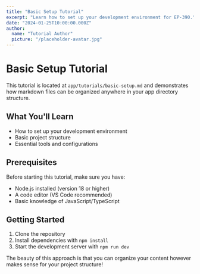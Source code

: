 ```yaml
---
title: "Basic Setup Tutorial"
excerpt: "Learn how to set up your development environment for EP-390."
date: "2024-01-25T10:00:00.000Z"
author:
  name: "Tutorial Author"
  picture: "/placeholder-avatar.jpg"
---
```


# Basic Setup Tutorial

This tutorial is located at `app/tutorials/basic-setup.md` and demonstrates how markdown files can be organized anywhere in your app directory structure.

## What You'll Learn

- How to set up your development environment
- Basic project structure
- Essential tools and configurations

## Prerequisites

Before starting this tutorial, make sure you have:

- Node.js installed (version 18 or higher)
- A code editor (VS Code recommended)
- Basic knowledge of JavaScript/TypeScript

## Getting Started

1. Clone the repository
2. Install dependencies with `npm install`
3. Start the development server with `npm run dev`

The beauty of this approach is that you can organize your content however makes sense for your project structure!
